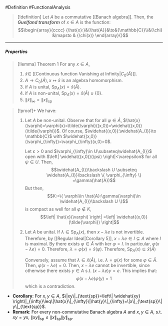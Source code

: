 #Definition #FunctionalAnalysis 

> [!definition]
> Let $A$ be a commutative [[Banach algebra]]. Then, the ***Guelfand transform*** of $x\in A$ is the function: $$\begin{array}{cccc} {\hat{x}:}&{\hat{A}}&\to&{\mathbb{C}}\\&{\chi} &\mapsto & {\chi(x)} \end{array}{}$$
---
##### Properties
> [!lemma] Theorem 1
> For any $x\in A$, 
> 1. $\hat{x}\in$ [[Continuous function Vanishing at Infinity|$C_{0}(\hat{A})$]].
> 2. $A\to C_{0}(\hat{A}),x\mapsto \hat{x}$ is an algebra homomorphism.
> 3. if $A$ is unital, $\text{Sp}_{A}(x)=\hat{x}(\hat{A})$.
> 4. if $A$ is non-unital, $\text{Sp}_{A}(x)=\hat{x}(\hat{A})\cup \{ 0 \}$.
> 5. $\|\hat{x}\|_{\infty}=\|x\|_{\text{sp}}$

> [!proof]+
> We have: 
> 1. Let $A$ be non-unital. Observe that for all $\varphi\in \hat{A}$, $\hat{x}(\varphi)=\varphi(x)=\tilde{\varphi}((x,0))=\widehat{(x,0)}(\tilde{\varphi})$. Of course, $\widehat{(x,0)}:\widehat{A_{I}}\to \mathbb{C}$ with $\widehat{(x,0)}(\varphi_{\infty})=\varphi_{\infty}(x,0)=0$. 
>    
>    Let $\varepsilon>0$ and $\varphi_{\infty}\in U\subseteq\widehat{A_{I}}$ open with $\left| \widehat{(x,0)}(\psi) \right|<\varepsilon$ for all $\psi\in U$. Then, $$\widehat{A_{I}}\backslash U \subseteq \widehat{A_{I}}\backslash \{ \varphi_{\infty} \} =\gamma(\hat{A})$$But then, $$K:=\{ \varphi\in \hat{A}:\gamma(\varphi)\in \widehat{A_{I}}\backslash U \}$$is compact as well for all $\varphi\notin K$, $$\left| \hat{x}(\varphi) \right| =\left| \widehat{(x,0)}(\tilde{\varphi}) \right|$$
>  2. Let $A$ be unital. If $\lambda\in \text{Sp}_{A}(x)$, then $x-\lambda e$ is not invertible. Therefore, by [[Regular Ideal|Corollary 5]], $x-\lambda e\in I\subsetneq A$ where $I$ is maximal. By there exists $\varphi\in \widehat{A}$ with $\text{ker }\varphi=I$. In particular, $\varphi(x-\lambda e)=0$. Therefore, $\lambda=\varphi(x)=\widehat{x}(\varphi)$. Therefore, $\text{Sp}_{A}(x)\subseteq\widehat{x}(\widehat{A})$
>     
>     Conversely, assume that $\lambda\in \widehat{x}(\widehat{A})$, i.e. $\lambda=\varphi(x)$ for some $\varphi\in \widehat{A}$. Then, $\varphi(x-\lambda e)=0$. Then, $x-\lambda e$ cannot be invertible, since otherwise there exists $y\in A$ s.t. $(x-\lambda e)y=e$. This implies that: $$\varphi(x-\lambda e)\varphi(y)=1$$which is a contradiction.
>     
>     
- **Corollary**: For $x,y\in A$, $\|xy\|_{\text{sp}}=\left\| \widehat{xy} \right\|_{\infty}\leq\|\hat{x}\|_{\infty}\|\hat{y}\|_{\infty}=\|x\|_{\text{sp}}\|y\|_{\text{sp}}$.
- **Remark**: For every non-commutative Banach algebra $A$ and $x,y\in A$, s.t. $xy=yx$, $\|xy\|_{\text{sp}}\leq\|x\|_{\text{sp}}\|y\|_{\text{sp}}$.